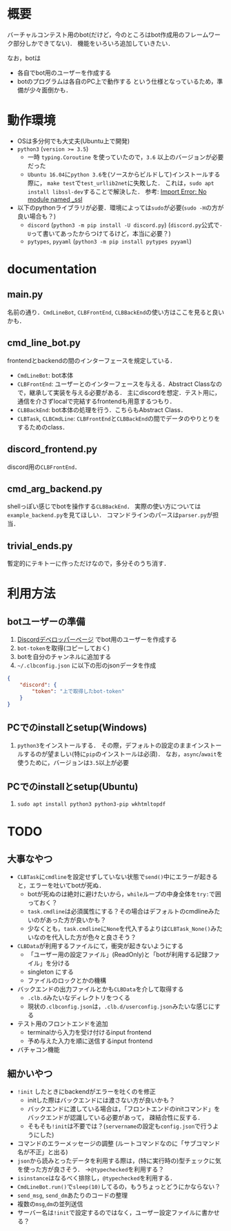 # 概要
バーチャルコンテスト用のbot(だけど，今のところはbot作成用のフレームワーク部分しかできてない)．
機能をいろいろ追加していきたい．

なお，botは
- 各自でbot用のユーザーを作成する
- botのプログラムは各自のPC上で動作する
という仕様となっているため，準備が少々面倒かも．

# 動作環境
- OSは多分何でも大丈夫(Ubuntu上で開発)
- `python3` (`version >= 3.5`)
    * 一時 `typing.Coroutine` を使っていたので，`3.6` 以上のバージョンが必要だった
    * `Ubuntu 16.04`に`python 3.6`を(ソースからビルドして)インストールする際に，
      `make test`で`test_urllib2net`に失敗した．
      これは，`sudo apt install libssl-dev`することで解決した．
      参考: [Import Error: No module named _ssl](https://stackoverflow.com/questions/5128845/importerror-no-module-named-ssl)
- 以下のpythonライブラリが必要．環境によっては`sudo`が必要(`sudo -H`の方が良い場合も？)
    * `discord` (`python3 -m pip install -U discord.py`)
    (`discord.py`公式で`-U`って書いてあったからつけてるけど，本当に必要？)
    * `pytypes`, `pyyaml` (`python3 -m pip install pytypes pyyaml`)

# documentation
## main.py
名前の通り．`CmdLineBot`, `CLBFrontEnd`, `CLBBackEnd`の使い方はここを見ると良いかも．

## cmd_line_bot.py
frontendとbackendの間のインターフェースを規定している．
- `CmdLineBot`: bot本体
-  `CLBFrontEnd`: ユーザーとのインターフェースを与える．Abstract Classなので，継承して実装を与える必要がある．
   主にdiscordを想定．テスト用に，通信を介さずlocalで完結するfrontendも用意するつもり．
-  `CLBBackEnd`: bot本体の処理を行う．こちらもAbstract Class．
-  `CLBTask`, `CLBCmdLine`: `CLBFrontEnd`と`CLBBackEnd`の間でデータのやりとりをするためのclass．

## discord_frontend.py
discord用の`CLBFrontEnd`．

## cmd_arg_backend.py
shellっぽい感じでbotを操作する`CLBBackEnd`．
実際の使い方については`example_backend.py`を見てほしい．
コマンドラインのパースは`parser.py`が担当．

## trivial_ends.py
暫定的にテキトーに作っただけなので，多分そのうち消す．

# 利用方法
## botユーザーの準備
1. [Discordデベロッパーページ](https://discordapp.com/developers/applications/me)
   でbot用のユーザーを作成する
2. `bot-token`を取得(コピーしておく)
3. botを自分のチャンネルに追加する
4. `~/.clbconfig.json` に以下の形のjsonデータを作成
```json
{
    "discord": {
        "token": "上で取得したbot-token"
    }
}
```

## PCでのinstallとsetup(Windows)
1. `python3`をインストールする．
   その際，デフォルトの設定のままインストールするのが望ましい(特に`pip`のインストールは必須)．
   なお，`async`/`await`を使うために，バージョンは`3.5`以上が必要

## PCでのinstallとsetup(Ubuntu)
1. `sudo apt install python3 python3-pip wkhtmltopdf`

# TODO
## 大事なやつ
- `CLBTask`に`cmdline`を設定せずしていない状態で`send()`中にエラーが起きると，エラーを吐いてbotが死ぬ．
    * botが死ぬのは絶対に避けたいから，`while`ループの中身全体を`try:`で囲っておく？
    * `task.cmdline`は必須属性にする？その場合はデフォルトのcmdlineみたいのがあった方が良いかも？
    * 少なくとも，`task.cmdline`に`None`を代入するよりは`CLBTask_None()`みたいなのを代入した方が色々と良さそう？
- `CLBData`が利用するファイルにて，衝突が起きないようにする
    * 「ユーザー用の設定ファイル」(ReadOnly)と「botが利用する記録ファイル」を分ける
    * singleton にする
    * ファイルのロックとかの機構
- バックエンドの出力ファイルとかも`CLBData`を介して取得する
    * `.clb.d`みたいなディレクトリをつくる
    * 現状の`.clbconfig.json`は，`.clb.d/userconfig.json`みたいな感じにする
- テスト用のフロントエンドを追加
    * terminalから入力を受け付けるinput frontend
    * 予め与えた入力を順に送信するinput frontend
- バチャコン機能

## 細かいやつ
- `!init` したときにbackendがエラーを吐くのを修正
    * initした際はバックエンドには渡さない方が良いかも？
    * バックエンドに渡している場合は，「フロントエンドのinitコマンド」をバックエンドが認識している必要があって，
      疎結合性に反する．
    * そもそも`!init`は不要では？(`servername`の設定も`config.json`で行うようにした)
- コマンドのエラーメッセージの調整
  (ルートコマンドなのに「サブコマンド名が不正」と出る)
- `json`から読みとったデータを利用する際は，(特に実行時の)型チェックに気を使った方が良さそう．
  →`@typechecked`を利用する？
- `isinstance`はなるべく排除し，`@typechecked`を利用する．
- `CmdLineBot.run()`で`sleep(10)`してるの，もうちょっとどうにかならない？
- `send_msg`, `send_dm`あたりのコードの整理
- 複数の`msg`,`dm`の並列送信
- サーバー名は`!init`で設定するのではなく，ユーザー設定ファイルに書かせる？
